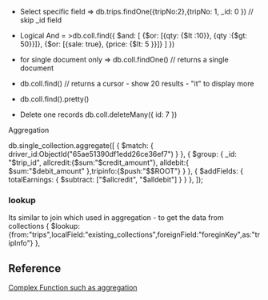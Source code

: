 


-  Select specific field => db.trips.findOne({tripNo:2},{tripNo: 1, _id: 0 }) // skip _id field
- Logical And = >db.coll.find({
  $and: [
    {$or: [{qty: {$lt :10}}, {qty :{$gt: 50}}]},
    {$or: [{sale: true}, {price: {$lt: 5 }}]}
  ]
})

- for single document only => db.coll.findOne() // returns a single document
- db.coll.find()    // returns a cursor - show 20 results - "it" to display more
- db.coll.find().pretty()
- Delete one records db.coll.deleteMany({ id: 7 })

Aggregation


db.single_collection.aggregate([
    { $match: { driver_id:ObjectId("65ae51390df1edd26ce36ef7") } },
    { $group: {  _id: "$trip_id", allcredit:{$sum:"$credit_amount"}, alldebit:{ $sum:"$debit_amount" },tripinfo:{$push:"$$ROOT"} } },
    { $addFields: { totalEarnings: { $subtract: ["$allcredit", "$alldebit"] } } },
  ]);

  ### lookup 
  Its similar to join which used in aggregation - to get the data from collections 
    { $lookup:{from:"trips",localField:"existing_collections",foreignField:"foreginKey",as:"tripInfo"} },


## Reference 

[Complex Function such as aggregation](https://www.youtube.com/watch?v=4EjKroJCpFA&list=PLA3GkZPtsafZydhN4nP0h7hw7PQuLsBv1)  
